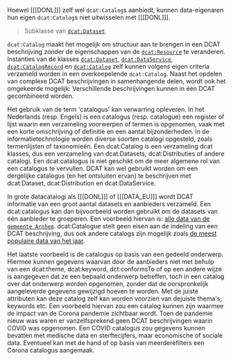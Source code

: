 <aside class="note">

Hoewel [[[DONL]]] zelf wel `dcat:Catalog`s aanbiedt, kunnen data-eigenaren hun eigen 
`dcat:Catalog`s niet uitwisselen met [[[DONL]]].

</aside>

> Subklasse van [`dcat:Dataset`](#dcat-Dataset).

`dcat:Catalog` maakt het mogelijk om structuur aan te brengen in een DCAT beschrijving zonder de eigenschappen van de [`dcat:Resource`](#dcat-Resource) te veranderen. Instanties van de klasses
[`dcat:Dataset`](#dcat-Dataset), [`dcat:DataService`](#dcat-DataService), [`dcat:CatalogRecord`](#dcat-CatalogRecord) 
en [`dcat:Catalog`](#dcat-Catalog) zelf kunnen volgens eigen criteria verzameld worden in een overkoepelende `dcat:Catalog`. 
Naast het opdelen van complexe DCAT beschrijvingen in samenhangende delen, wordt ook het omgekeerde mogelijk: Verschillende beschrijvingen kunnen in één DCAT gecombineerd worden. 

Het gebruik van de term 'catalogus' kan verwarring opleveren. In het Nederlands (resp. Engels) is een catalogus (resp. catalogue) een register of lijst waarin een verzameling voorwerpen of termen is opgenomen, vaak met een korte omschrijving of definitie en een aantal bijzonderheden. In de informatietechnologie worden diverse soorten catalogi opgesteld, zoals termenlijsten of taxonomieën. Een dcat:Catalog is een verzameling dcat klasses, dus een verzameling van dcat:Datasets, dcat:Distributies of andere catalogi. Een dcat:catalogus is niet geschikt om de meer algemene rol van een catalogus te vervullen. DCAT kan wel gebruikt worden om een dergelijke catalogus (en het ontsluiten ervan) te beschrijven met dcat:Dataset, dcat:Distribution en dcat:DataService.

In grote datacatalogi als [[[DONL]]] of [[[DATA_EU]]] wordt DCAT  
informatie van een groot aantal datasets en aanbieders verzameld. Een dcat:catalogus kan dan bijvoorbeeld worden gebruikt om de datasets 
van één aanbieder te groeperen. Een voorbeeld hiervan is: 
[alle data van de `gemeente Arnhem`](https://data.overheid.nl/datasets?facet_catalog[]=http://opendata.arnhem.nl/). dcat:Catalogue stelt geen eisen aan de indeling van een DCAT beschrijving, dus ook andere catalogs zijn mogelijk zoals
[de meest populaire data van het jaar](https://data.overheid.nl/statistieken/meest-bekeken-datasets). 

Het laatste voorbeeld is de catalogus op basis van een gedeeld onderwerp. Hiermee kunnen gegevens waarvan door de aanbieders niet met behulp van een dcat:theme, dcat:keyword, dct:conformsTo of op een andere wijze is aangegeven dat ze een bepaald onderwerp betreffen, toch in een catalog over dat onderwerp worden opgenomen, zonder dat de oorspronkelijk aangeleverde gegevens gewijzigd hoeven te worden. Met de juiste attributen kan deze catalog zelf kan worden voorzien van dejuiste thema's, keywords etc. Een voorbeeld hiervan zou een catalog kunnen zijn waarmee de impact van de Corona pandemie zichtbaar wordt. Toen de pandemie nieuw was waren er vanzelfsprekend geen DCAT beschrijvingen waarin COVID was opgenomen. Een COVID catalogus zou gegevens kunnen bevatten met medische data en sterftecijfers, maar economische of sociale data. Eventueel kan met de hand of op basis van meerderefilters een Corona catalogus aangemaak.

<div class="issue" data-number="21"></div>
